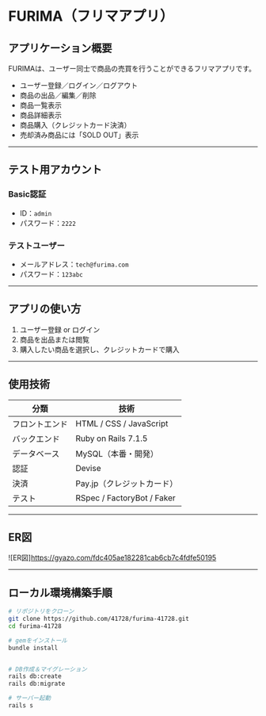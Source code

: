 # FURIMA（フリマアプリ）

## アプリケーション概要

FURIMAは、ユーザー同士で商品の売買を行うことができるフリマアプリです。

- ユーザー登録／ログイン／ログアウト
- 商品の出品／編集／削除
- 商品一覧表示
- 商品詳細表示
- 商品購入（クレジットカード決済）
- 売却済み商品には「SOLD OUT」表示

---


## テスト用アカウント

### Basic認証

- ID：`admin`  
- パスワード：`2222`

### テストユーザー

- メールアドレス：`tech@furima.com`  
- パスワード：`123abc`

---

## アプリの使い方

1. ユーザー登録 or ログイン
2. 商品を出品または閲覧
3. 購入したい商品を選択し、クレジットカードで購入

---


## 使用技術

| 分類          | 技術                                      |
|---------------|-------------------------------------------|
| フロントエンド | HTML / CSS / JavaScript                   |
| バックエンド   | Ruby on Rails 7.1.5                       |
| データベース   | MySQL（本番・開発）                        |
| 認証          | Devise                                    |
| 決済          | Pay.jp（クレジットカード）                  |
| テスト        | RSpec / FactoryBot / Faker                |

---

## ER図

![ER図]https://gyazo.com/fdc405ae182281cab6cb7c4fdfe50195


---


## ローカル環境構築手順

```bash
# リポジトリをクローン
git clone https://github.com/41728/furima-41728.git
cd furima-41728

# gemをインストール
bundle install


# DB作成＆マイグレーション
rails db:create
rails db:migrate

# サーバー起動
rails s